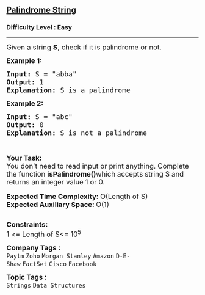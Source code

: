 <h2><a href="https://practice.geeksforgeeks.org/problems/palindrome-string0817/1?page=1&category[]=Strings&sortBy=submissions">Palindrome String</a></h2><h3>Difficulty Level : Easy</h3><hr><div class="problems_problem_content__Xm_eO"><p><span style="font-size:18px">Given a string <strong>S</strong>, check if it is palindrome or not.</span></p>

<p><span style="font-size:18px"><strong>Example 1:</strong></span></p>

<pre><span style="font-size:18px"><strong>Input:</strong> S = "abba"
<strong>Output:</strong> 1
<strong>Explanation: </strong>S is a palindrome</span></pre>

<p><span style="font-size:18px"><strong>Example 2:</strong></span></p>

<pre><span style="font-size:18px"><strong>Input:</strong> S = "abc" 
<strong>Output:</strong> 0
<strong>Explanation: </strong>S is not a palindrome</span></pre>

<p>&nbsp;</p>

<p><span style="font-size:18px"><strong>Your Task: </strong><br>
You don't need to read input or print anything. Complete the function <strong>isPalindrome()</strong>which accepts string S and returns an integer value 1 or 0.</span><br>
<br>
<span style="font-size:18px"><strong>Expected Time Complexity: </strong>O(Length of S)<br>
<strong>Expected Auxiliary Space: </strong>O(1)</span></p>

<p><br>
<span style="font-size:18px"><strong>Constraints:</strong><br>
1 &lt;= Length of S&lt;= 10<sup>5</sup></span></p>
</div><p><span style=font-size:18px><strong>Company Tags : </strong><br><code>Paytm</code>&nbsp;<code>Zoho</code>&nbsp;<code>Morgan Stanley</code>&nbsp;<code>Amazon</code>&nbsp;<code>D-E-Shaw</code>&nbsp;<code>FactSet</code>&nbsp;<code>Cisco</code>&nbsp;<code>Facebook</code>&nbsp;<br><p><span style=font-size:18px><strong>Topic Tags : </strong><br><code>Strings</code>&nbsp;<code>Data Structures</code>&nbsp;